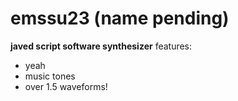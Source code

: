 # emssu23 (name pending)
**javed script software synthesizer**
features:
 - yeah
 - music tones
 - over 1.5 waveforms!